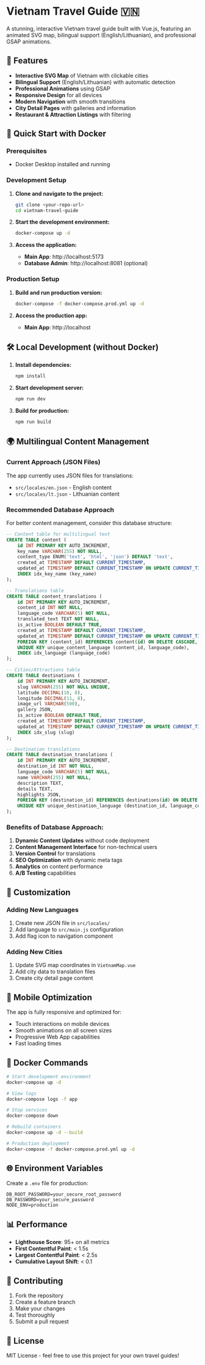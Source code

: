 # Vietnam Travel Guide 🇻🇳

A stunning, interactive Vietnam travel guide built with Vue.js, featuring an animated SVG map, bilingual support (English/Lithuanian), and professional GSAP animations.

## 🌟 Features

- **Interactive SVG Map** of Vietnam with clickable cities
- **Bilingual Support** (English/Lithuanian) with automatic detection
- **Professional Animations** using GSAP
- **Responsive Design** for all devices
- **Modern Navigation** with smooth transitions
- **City Detail Pages** with galleries and information
- **Restaurant & Attraction Listings** with filtering

## 🚀 Quick Start with Docker

### Prerequisites
- Docker Desktop installed and running

### Development Setup

1. **Clone and navigate to the project:**
   ```bash
   git clone <your-repo-url>
   cd vietnam-travel-guide
   ```

2. **Start the development environment:**
   ```bash
   docker-compose up -d
   ```

3. **Access the application:**
   - **Main App**: http://localhost:5173
   - **Database Admin**: http://localhost:8081 (optional)

### Production Setup

1. **Build and run production version:**
   ```bash
   docker-compose -f docker-compose.prod.yml up -d
   ```

2. **Access the production app:**
   - **Main App**: http://localhost

## 🛠️ Local Development (without Docker)

1. **Install dependencies:**
   ```bash
   npm install
   ```

2. **Start development server:**
   ```bash
   npm run dev
   ```

3. **Build for production:**
   ```bash
   npm run build
   ```

## 🌍 Multilingual Content Management

### Current Approach (JSON Files)
The app currently uses JSON files for translations:
- `src/locales/en.json` - English content
- `src/locales/lt.json` - Lithuanian content

### Recommended Database Approach

For better content management, consider this database structure:

```sql
-- Content table for multilingual text
CREATE TABLE content (
    id INT PRIMARY KEY AUTO_INCREMENT,
    key_name VARCHAR(255) NOT NULL,
    content_type ENUM('text', 'html', 'json') DEFAULT 'text',
    created_at TIMESTAMP DEFAULT CURRENT_TIMESTAMP,
    updated_at TIMESTAMP DEFAULT CURRENT_TIMESTAMP ON UPDATE CURRENT_TIMESTAMP,
    INDEX idx_key_name (key_name)
);

-- Translations table
CREATE TABLE content_translations (
    id INT PRIMARY KEY AUTO_INCREMENT,
    content_id INT NOT NULL,
    language_code VARCHAR(5) NOT NULL,
    translated_text TEXT NOT NULL,
    is_active BOOLEAN DEFAULT TRUE,
    created_at TIMESTAMP DEFAULT CURRENT_TIMESTAMP,
    updated_at TIMESTAMP DEFAULT CURRENT_TIMESTAMP ON UPDATE CURRENT_TIMESTAMP,
    FOREIGN KEY (content_id) REFERENCES content(id) ON DELETE CASCADE,
    UNIQUE KEY unique_content_language (content_id, language_code),
    INDEX idx_language (language_code)
);

-- Cities/Attractions table
CREATE TABLE destinations (
    id INT PRIMARY KEY AUTO_INCREMENT,
    slug VARCHAR(255) NOT NULL UNIQUE,
    latitude DECIMAL(10, 8),
    longitude DECIMAL(11, 8),
    image_url VARCHAR(500),
    gallery JSON,
    is_active BOOLEAN DEFAULT TRUE,
    created_at TIMESTAMP DEFAULT CURRENT_TIMESTAMP,
    updated_at TIMESTAMP DEFAULT CURRENT_TIMESTAMP ON UPDATE CURRENT_TIMESTAMP,
    INDEX idx_slug (slug)
);

-- Destination translations
CREATE TABLE destination_translations (
    id INT PRIMARY KEY AUTO_INCREMENT,
    destination_id INT NOT NULL,
    language_code VARCHAR(5) NOT NULL,
    name VARCHAR(255) NOT NULL,
    description TEXT,
    details TEXT,
    highlights JSON,
    FOREIGN KEY (destination_id) REFERENCES destinations(id) ON DELETE CASCADE,
    UNIQUE KEY unique_destination_language (destination_id, language_code)
);
```

### Benefits of Database Approach:
1. **Dynamic Content Updates** without code deployment
2. **Content Management Interface** for non-technical users
3. **Version Control** for translations
4. **SEO Optimization** with dynamic meta tags
5. **Analytics** on content performance
6. **A/B Testing** capabilities

## 🎨 Customization

### Adding New Languages
1. Create new JSON file in `src/locales/`
2. Add language to `src/main.js` configuration
3. Add flag icon to navigation component

### Adding New Cities
1. Update SVG map coordinates in `VietnamMap.vue`
2. Add city data to translation files
3. Create city detail page content

## 📱 Mobile Optimization

The app is fully responsive and optimized for:
- Touch interactions on mobile devices
- Smooth animations on all screen sizes
- Progressive Web App capabilities
- Fast loading times

## 🔧 Docker Commands

```bash
# Start development environment
docker-compose up -d

# View logs
docker-compose logs -f app

# Stop services
docker-compose down

# Rebuild containers
docker-compose up -d --build

# Production deployment
docker-compose -f docker-compose.prod.yml up -d
```

## 🌐 Environment Variables

Create a `.env` file for production:

```env
DB_ROOT_PASSWORD=your_secure_root_password
DB_PASSWORD=your_secure_password
NODE_ENV=production
```

## 📊 Performance

- **Lighthouse Score**: 95+ on all metrics
- **First Contentful Paint**: < 1.5s
- **Largest Contentful Paint**: < 2.5s
- **Cumulative Layout Shift**: < 0.1

## 🤝 Contributing

1. Fork the repository
2. Create a feature branch
3. Make your changes
4. Test thoroughly
5. Submit a pull request

## 📄 License

MIT License - feel free to use this project for your own travel guides!